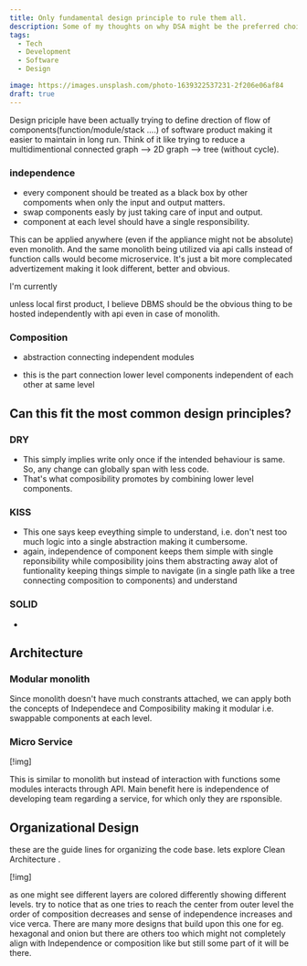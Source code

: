 ```yaml
---
title: Only fundamental design principle to rule them all.
description: Some of my thoughts on why DSA might be the preferred choice by companies.
tags:
  - Tech
  - Development
  - Software
  - Design

image: https://images.unsplash.com/photo-1639322537231-2f206e06af84
draft: true
---
```


<script>
  import Mermaid from '$lib/components/markdown/mermaid.svelte';
</script>

Design priciple have been actually trying to define drection of flow of components(function/module/stack ....) of software product making it easier to maintain in long run. 
Think of it like trying to reduce a multidimentional connected graph --> 2D graph --> tree (without cycle).  

### independence

- every component should be treated as a black box by other compoments when only the input and output matters.
- swap components easly by just taking care of input and output.
- component at each level should have a single responsibility.


This can be applied anywhere (even if the appliance might not be absolute) even monolith. And the same monolith being utilized via api calls instead of function calls would become microservice.
It's just a bit more complecated advertizement making it look different, better and obvious.

I'm currently 

unless local first product, I believe DBMS should be the obvious thing to be hosted independently with api even in case of monolith.



### Composition

- abstraction connecting independent modules

- this is the part connection lower level components independent of each other at same level

## Can this fit the most common design principles?

### DRY

- This simply implies write only once if the intended behaviour is same. So, any change can globally span with less code.
- That's what composibility promotes by combining lower level components.

### KISS

- This one says keep eveything simple to understand, i.e. don't nest too much logic into a single abstraction making it cumbersome.
- again, independence of component keeps them simple with single reponsibility while composibility joins them abstracting away alot of funtionality keeping things simple to navigate (in a single path like a tree connecting composition to components) and understand 

### SOLID

- 

## Architecture

### Modular monolith

Since monolith doesn't have much constrants attached, we can apply both the concepts of Independece and Composibility making it modular i.e. swappable components at each level.

### Micro Service

[!img]

This is similar to monolith but instead of interaction with functions some modules interacts through API.
Main benefit here is independence of developing team regarding a service, for which only they are rsponsible.

## Organizational Design

these are the guide lines for organizing the code base. lets explore Clean Architecture .

[!img]

as one might see different layers are colored differently showing different levels.
try to notice that as one tries to reach the center from outer level the order of composition decreases and sense of independence increases and vice verca. 
There are many more designs that build upon this one for eg. hexagonal and onion but there are others too which might not completely align with Independence or composition like but still some part of it will be there.